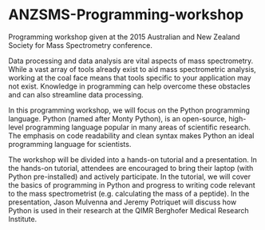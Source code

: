 # ANZSMS-Programming-workshop
Programming workshop given at the 2015 Australian and New Zealand Society for Mass Spectrometry conference. 

Data processing and data analysis are vital aspects of mass spectrometry. While a vast array of tools already exist to aid mass spectrometric analysis, working at the coal face means that tools specific to your application may not exist. Knowledge in programming can help overcome these obstacles and can also streamline data processing.

In this programming workshop, we will focus on the Python programming language. Python (named after Monty Python), is an open-source, high-level programming language popular in many areas of scientific research. The emphasis on code readability and clean syntax makes Python an ideal programming language for scientists.

The workshop will be divided into a hands-on tutorial and a presentation. In the hands-on tutorial, attendees are encouraged to bring their laptop (with Python pre-installed) and actively participate. In the tutorial, we will cover the basics of programming in Python and progress to writing code relevant to the mass spectrometrist (e.g. calculating the mass of a peptide). In the presentation, Jason Mulvenna and Jeremy Potriquet will discuss how Python is used in their research at the QIMR Berghofer Medical Research Institute.
